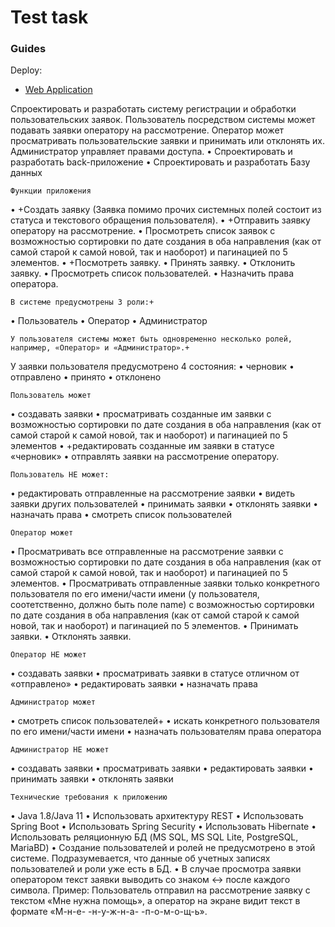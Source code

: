 # Test task
### Guides
Deploy:
* [ Web Application](http://46.19.64.73:8080/task)

Спроектировать и разработать систему регистрации и обработки пользовательских заявок. Пользователь посредством системы может подавать заявки оператору на рассмотрение. Оператор может просматривать пользовательские заявки и принимать или отклонять их. Администратор управляет правами доступа.
  •	Спроектировать и разработать back-приложение
  •	Спроектировать и разработать Базу данных

    Функции приложения
•	+Создать заявку (Заявка помимо прочих системных полей состоит из статуса и текстового обращения пользователя).
•	+Отправить заявку оператору на рассмотрение.
•	Просмотреть список заявок с возможностью сортировки по дате создания в оба направления (как от самой старой к самой новой, так и наоборот) и пагинацией по 5 элементов.
•	+Посмотреть заявку.
•	Принять заявку.
•	Отклонить заявку.
•	Просмотреть список пользователей.
•	Назначить права оператора.

    В системе предусмотрены 3 роли:+
•	Пользователь
•	Оператор
•	Администратор

    У пользователя системы может быть одновременно несколько ролей, например, «Оператор» и «Администратор».+
У заявки пользователя предусмотрено 4 состояния:
•	черновик
•	отправлено
•	принято
•	отклонено

    Пользователь может
•	создавать заявки
•	просматривать созданные им заявки с возможностью сортировки по дате создания в оба направления (как от самой старой к самой новой, так и наоборот) и пагинацией по 5 элементов
•	+редактировать созданные им заявки в статусе «черновик»
•	отправлять заявки на рассмотрение оператору.

    Пользователь НЕ может:
  •	редактировать отправленные на рассмотрение заявки
  •	видеть заявки других пользователей
  •	принимать заявки
  •	отклонять заявки
  •	назначать права
  •	смотреть список пользователей

    Оператор может
•	Просматривать все отправленные на рассмотрение  заявки с возможностью сортировки по дате создания в оба направления (как от самой старой к самой новой, так и наоборот) и пагинацией по 5 элементов.
•	Просматривать отправленные заявки только конкретного пользователя по его имени/части имени (у пользователя, соотетственно, должно быть поле name) с возможностью сортировки по дате создания в оба направления (как от самой старой к самой новой, так и наоборот) и пагинацией по 5 элементов.
•	Принимать заявки.
•	Отклонять заявки.

    Оператор НЕ может
•	создавать заявки
•	просматривать заявки в статусе отличном от «отправлено»
•	редактировать заявки
•	назначать права

    Администратор может
•	смотреть список пользователей+
•	искать конкретного пользователя по его имени/части имени
•	назначать пользователям права оператора

    Администратор НЕ может
•	создавать заявки
•	просматривать заявки
•	редактировать заявки
•	принимать заявки
•	отклонять заявки


    Технические требования к приложению
•	Java 1.8/Java 11
•	Использовать архитектуру REST
•	Использовать Spring Boot
•	Использовать Spring Security
•	Использовать Hibernate
•	Использовать реляционную БД (MS SQL, MS SQL Lite, PostgreSQL, MariaBD)
•	Создание пользователей и ролей не предусмотрено в этой системе. Подразумевается, что данные об учетных записях пользователей и роли уже есть в БД.
•	В случае просмотра заявки оператором текст заявки выводить со знаком <-> после каждого символа. Пример: Пользователь отправил на рассмотрение заявку с текстом «Мне нужна помощь», а оператор на экране видит текст в формате «М-н-е- -н-у-ж-н-а- -п-о-м-о-щ-ь».


